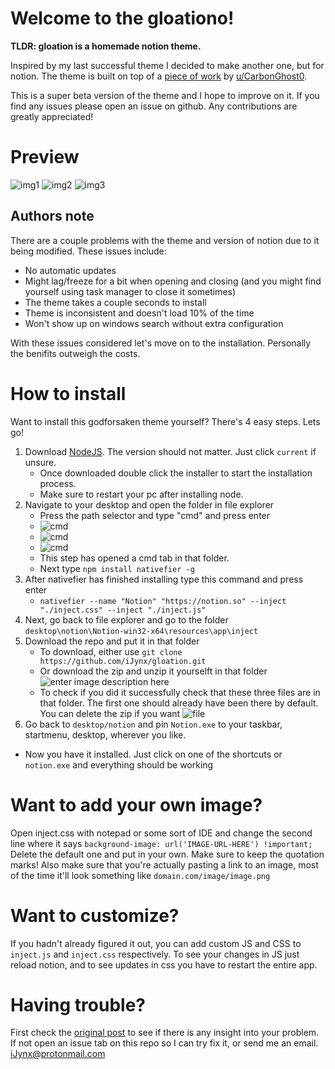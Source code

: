 # Welcome to the gloationo!

**TLDR: gloation is a homemade notion theme.** 

Inspired by my last successful theme I decided to make another one, but for notion. The theme is built on top of a [piece of work](https://www.reddit.com/r/Notion/comments/ho2hu5/custom_electron_wrapper_cssjs_injection_details/) by [u/CarbonGhost0](https://www.reddit.com/user/CarbonGhost0/). 

This is a super beta version of the theme and I hope to improve on it. If you find any issues please open an issue on github. Any contributions are greatly appreciated!


# Preview
![img1](https://i.imgur.com/eTOyja0.png)
![img2](https://i.imgur.com/VZHWF4J.png)
![img3](https://i.imgur.com/oxy8oX6.png)


## Authors note

There are a couple problems with the theme and version of notion due to it being modified. These issues include:
- No automatic updates
- Might lag/freeze for a bit when opening and closing (and you might find yourself using task manager to close it sometimes)
- The theme takes a couple seconds to install
- Theme is inconsistent and doesn't load 10% of the time
- Won't show up on windows search without extra configuration

With these issues considered let's move on to the installation. Personally the benifits outweigh the costs.
# How to install
Want to install this godforsaken theme yourself? There's 4 easy steps. Lets go!
1. Download [NodeJS](https://nodejs.org/en/). The version should not matter. Just click `current` if unsure. 
	- Once downloaded double click the installer to start the installation process.
	- Make sure to restart your pc after installing node.
2. Navigate to your desktop and open the folder in file explorer
	- Press the path selector and type "cmd" and press enter
	- ![cmd](https://i.imgur.com/TMjDFnH.png)
	- ![cmd](https://i.imgur.com/Yns0T2G.png)
	- ![cmd](https://i.imgur.com/OyM4eD1.png)
	- This step has opened a cmd tab in that folder.
	- Next type `npm install nativefier -g`
3. After nativefier has finished installing type this command and press enter
	- `nativefier --name "Notion" "https://notion.so" --inject "./inject.css" --inject "./inject.js"` 
4. Next, go back to file explorer and go to the folder `desktop\notion\Notion-win32-x64\resources\app\inject`
5. Download the repo and put it in that folder
	- To download, either use `git clone https://github.com/iJynx/gloation.git` 
	- Or download the zip and unzip it yourselft in that folder![enter image description here](https://i.imgur.com/YDgvclF.png)
	- To check if you did it successfully check that these three files are in that folder. The first one should already have been there by default. You can delete the zip if you want ![file](https://i.imgur.com/Yzsa8Jn.png)
7. Go back to `desktop/notion` and pin `Notion.exe` to your taskbar, startmenu, desktop, wherever you like.
- Now you have it installed. Just click on one of the shortcuts or `notion.exe` and everything should be working

# Want to add your own image?
Open inject.css with notepad or some sort of IDE and change the second line where it says `background-image: url('IMAGE-URL-HERE') !important;` Delete the default one and put in your own. Make sure to keep the quotation marks! Also make sure that you're actually pasting a link to an image, most of the time it'll look something like `domain.com/image/image.png`

# Want to customize?
If you hadn't already figured it out, you can add custom JS and CSS to `inject.js` and `inject.css` respectively. To see your changes in JS just reload notion, and to see updates in css you have to restart the entire app.

# Having trouble?
First check  the [original post](https://www.reddit.com/r/Notion/comments/ho2hu5/custom_electron_wrapper_cssjs_injection_details/fxf1e86?utm_source=share&utm_medium=web2x&context=3) to see if there is any insight into your problem. If not open an issue tab on this repo so I can try fix it, or send me an email. iJynx@protonmail.com 
